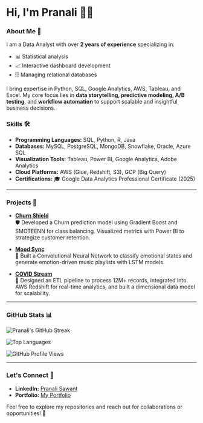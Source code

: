 # Hi, I'm Pranali 👋✨

### About Me 💼

I am a Data Analyst with over **2 years of experience** specializing in:
- 📊 Statistical analysis
- 📈 Interactive dashboard development
- 🗄️ Managing relational databases

I bring expertise in Python, SQL, Google Analytics, AWS, Tableau, and Excel. My core focus lies in **data storytelling, predictive modeling, A/B testing**, and **workflow automation** to support scalable and insightful business decisions.

### Skills 🛠️
- **Programming Languages:** SQL, Python, R, Java  
- **Databases:** MySQL, PostgreSQL, MongoDB, Snowflake, Oracle, Azure SQL  
- **Visualization Tools:** Tableau, Power BI, Google Analytics, Adobe Analytics  
- **Cloud Platforms:** AWS (Glue, Redshift, S3), GCP (Big Query)  
- **Certifications:** 🎓 Google Data Analytics Professional Certificate (2025)  

---

### Projects 🚀

- **[Churn Shield](https://github.com/PranaliSawant1211/Customer-Churn-Analysis)**  
  🛡️ Developed a Churn prediction model using Gradient Boost and SMOTEENN for class balancing. Visualized metrics with Power BI to strategize customer retention.  

- **[Mood Sync](https://github.com/PranaliSawant1211/Mood_Based_Music_Player_DeepLearning_Project)**  
  🎵 Built a Convolutional Neural Network to classify emotional states and generate emotion-driven music playlists with LSTM models.  

- **[COVID Stream](https://github.com/PranaliSawant1211/COVID-STREAM-End-to-End-ETL-pipeline)**  
  🦠 Designed an ETL pipeline to process 12M+ records, integrated into AWS Redshift for real-time analytics, and built a dimensional data model for scalability.  

---

### GitHub Stats 📊

![Pranali's GitHub Streak](https://github-readme-streak-stats.herokuapp.com/?user=PranaliSawant1211&theme=light)  

![Top Languages](https://github-readme-stats.vercel.app/api/top-langs/?username=PranaliSawant1211&layout=compact&theme=light)  

![GitHub Profile Views](https://komarev.com/ghpvc/?username=PranaliSawant1211&color=brightgreen)

---

### Let's Connect 🤝

- **LinkedIn:** [Pranali Sawant](https://www.linkedin.com/in/pranali-sawant-b99527206/)  
- **Portfolio:** [My Portfolio](https://pranalisawant1211.github.io/)  

Feel free to explore my repositories and reach out for collaborations or opportunities! 🌟
